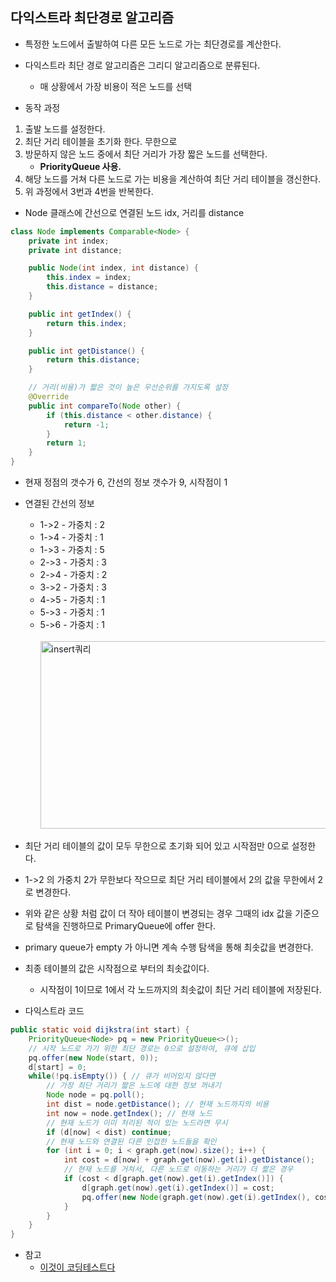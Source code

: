 ## 다익스트라 최단경로 알고리즘
- 특정한 노드에서 출발하여 다른 모든 노드로 가는 최단경로를 계산한다.
- 다익스트라 최단 경로 알고리즘은 그리디 알고리즘으로 분류된다.
    - 매 상황에서 가장 비용이 적은 노드를 선택

- 동작 과정
1. 출발 노드를 설정한다.
2. 최단 거리 테이블을 초기화 한다. 무한으로
3. 방문하지 않은 노드 중에서 최단 거리가 가장 짧은 노드를 선택한다.
    - **PriorityQueue 사용.**
4. 해당 노드를 거쳐 다른 노드로 가는 비용을 계산하여 최단 거리 테이블을 갱신한다.
5. 위 과정에서 3번과 4번을 반복한다.

- Node 클래스에 간선으로 연결된 노드 idx, 거리를 distance 
```java
class Node implements Comparable<Node> {
    private int index;
    private int distance;

    public Node(int index, int distance) {
        this.index = index;
        this.distance = distance;
    }

    public int getIndex() {
        return this.index;
    }

    public int getDistance() {
        return this.distance;
    }

    // 거리(비용)가 짧은 것이 높은 우선순위를 가지도록 설정
    @Override
    public int compareTo(Node other) {
        if (this.distance < other.distance) {
            return -1;
        }
        return 1;
    }
}
```

- 현재 정점의 갯수가 6, 간선의 정보 갯수가 9, 시작점이 1
- 연결된 간선의 정보
    - 1->2 - 가중치 : 2
    - 1->4 - 가중치 : 1
    - 1->3 - 가중치 : 5
    - 2->3 - 가중치 : 3
    - 2->4 - 가중치 : 2
    - 3->2 - 가중치 : 3
    - 4->5 - 가중치 : 1
    - 5->3 - 가중치 : 1
    - 5->6 - 가중치 : 1 <br/><br/>
    <img src="/img/dijkstra.png" width="700px" height="300px" title="table1" alt="insert쿼리"></img><br/>

- 최단 거리 테이블의 값이 모두 무한으로 초기화 되어 있고 시작점만 0으로 설정한다.
- 1->2 의 가중치 2가 무한보다 작으므로 최단 거리 테이블에서 2의 값을 무한에서 2로 변경한다.
- 위와 같은 상황 처럼 값이 더 작아 테이블이 변경되는 경우 그때의 idx 값을 기준으로 탐색을 진행하므로 PrimaryQueue에 offer 한다. 
- primary queue가 empty 가 아니면 계속 수행 탐색을 통해 최솟값을 변경한다.
- 최종 테이블의 값은 시작점으로 부터의 최솟값이다. 
    - 시작점이 1이므로 1에서 각 노드까지의 최솟값이 최단 거리 테이블에 저장된다.

- 다익스트라 코드
```java
public static void dijkstra(int start) {
    PriorityQueue<Node> pq = new PriorityQueue<>();
    // 시작 노드로 가기 위한 최단 경로는 0으로 설정하여, 큐에 삽입
    pq.offer(new Node(start, 0));
    d[start] = 0;
    while(!pq.isEmpty()) { // 큐가 비어있지 않다면
        // 가장 최단 거리가 짧은 노드에 대한 정보 꺼내기
        Node node = pq.poll();
        int dist = node.getDistance(); // 현재 노드까지의 비용 
        int now = node.getIndex(); // 현재 노드
        // 현재 노드가 이미 처리된 적이 있는 노드라면 무시
        if (d[now] < dist) continue;
        // 현재 노드와 연결된 다른 인접한 노드들을 확인
        for (int i = 0; i < graph.get(now).size(); i++) {
            int cost = d[now] + graph.get(now).get(i).getDistance();
            // 현재 노드를 거쳐서, 다른 노드로 이동하는 거리가 더 짧은 경우
            if (cost < d[graph.get(now).get(i).getIndex()]) {
                d[graph.get(now).get(i).getIndex()] = cost;
                pq.offer(new Node(graph.get(now).get(i).getIndex(), cost));
            }
        }
    }
}
```

- 참고
    - [이것이 코딩테스트다](https://www.youtube.com/watch?v=F-tkqjUiik0&list=PLVsNizTWUw7H9_of5YCB0FmsSc-K44y81&index=30)

